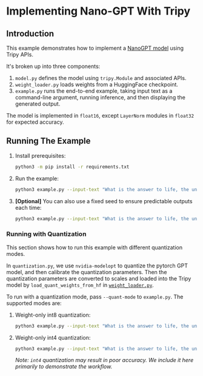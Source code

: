 # Implementing Nano-GPT With Tripy

## Introduction

This example demonstrates how to implement a [NanoGPT model](https://github.com/karpathy/nanoGPT) using Tripy APIs.

It's broken up into three components:

1. `model.py` defines the model using `tripy.Module` and associated APIs.
2. `weight_loader.py` loads weights from a HuggingFace checkpoint.
3. `example.py` runs the end-to-end example, taking input text as a command-line argument,
        running inference, and then displaying the generated output.

The model is implemented in `float16`, except `LayerNorm` modules in `float32`
for expected accuracy.

## Running The Example

1. Install prerequisites:

    ```bash
    python3 -m pip install -r requirements.txt
    ```

2. Run the example:

    ```bash
    python3 example.py --input-text "What is the answer to life, the universe, and everything?"
    ```

3. **[Optional]** You can also use a fixed seed to ensure predictable outputs each time:

    ```bash
    python3 example.py --input-text "What is the answer to life, the universe, and everything?" --seed=0
    ```

    <!-- Tripy: TEST: EXPECTED_STDOUT Start -->
    <!--
    ```
    (?s).*?
    What is the answer to life, the universe, and everything\? How can we know what's real\? How can
    ====
    (?s).*?
    What is the answer to life, the universe, and everything\? The answer to the questions that
    ```
     -->
    <!-- Tripy: TEST: EXPECTED_STDOUT End -->

### Running with Quantization

This section shows how to run this example with different quantization modes.

In `quantization.py`, we use `nvidia-modelopt` to quantize the pytorch GPT model, and then calibrate the quantization parameters.
Then the quantization parameters are converted to scales and loaded into the Tripy model by
`load_quant_weights_from_hf` in [`weight_loader.py`](./weight_loader.py).

To run with a quantization mode, pass `--quant-mode` to `example.py`. The supported modes are:

1. Weight-only int8 quantization:

    ```bash
    python3 example.py --input-text "What is the answer to life, the universe, and everything?" --seed=0 --quant-mode int8-weight-only
    ```
    <!-- Tripy: TEST: EXPECTED_STDOUT Start -->
    <!--
    ```
    (?s).*?
    What is the answer to life, the universe, and everything\? The answer to the questions that
    ====
    (?s).*?
    What is the answer to life, the universe, and everything\? How is life possible, what is the meaning of
    ```
     -->
    <!-- Tripy: TEST: EXPECTED_STDOUT End -->

2. Weight-only int4 quantization:

    ```bash
    python3 example.py --input-text "What is the answer to life, the universe, and everything?" --seed=0 --quant-mode int4-weight-only
    ```
    <!-- Tripy: TEST: EXPECTED_STDOUT Start -->
    <!--
    ```
    (?s).*?
    What is the answer to life, the universe, and everything\? What is what is what is what is what is
    ```
     -->
    <!-- Tripy: TEST: EXPECTED_STDOUT End -->

    *Note: `int4` quantization may result in poor accuracy. We include it here primarily to demonstrate the workflow.*
